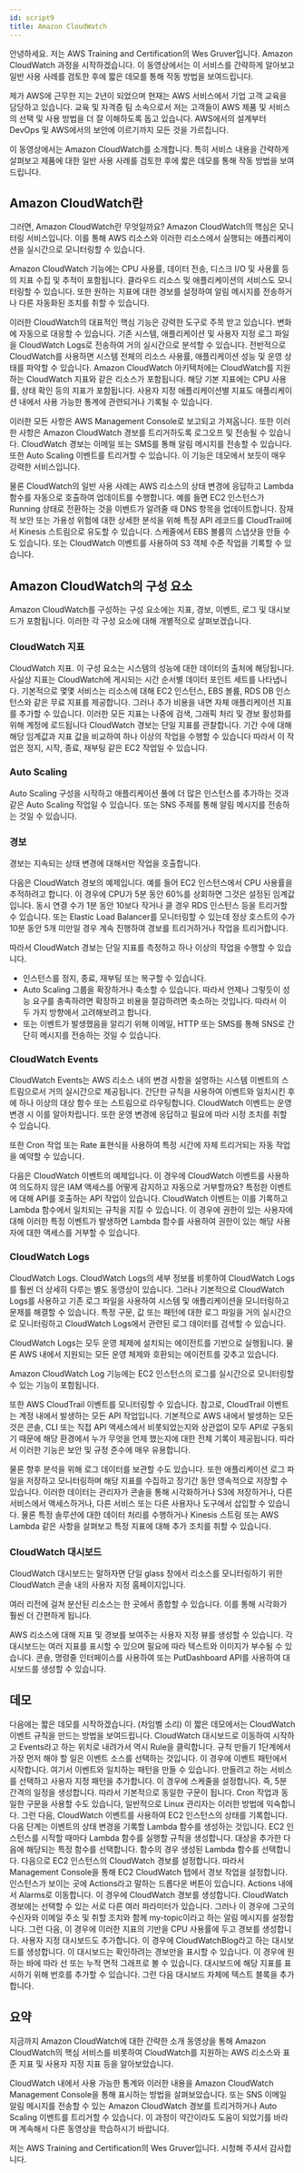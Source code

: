 ```yaml
---
id: script9
title: Amazon CloudWatch
---
```


안녕하세요. 저는 AWS Training and Certification의 Wes Gruver입니다. Amazon CloudWatch 과정을 시작하겠습니다. 이 동영상에서는 이 서비스를 간략하게 알아보고 일반 사용 사례를 검토한 후에 짧은 데모를 통해 작동 방법을 보여드립니다.

제가 AWS에 근무한 지는 2년이 되었으며 현재는 AWS 서비스에서 기업 고객 교육을 담당하고 있습니다. 교육 및 자격증 팀 소속으로서 저는 고객들이 AWS 제품 및 서비스의 선택 및 사용 방법을 더 잘 이해하도록 돕고 있습니다. AWS에서의 설계부터 DevOps 및 AWS에서의 보안에 이르기까지 모든 것을 가르칩니다.

이 동영상에서는 Amazon CloudWatch를 소개합니다. 특히 서비스 내용을 간략하게 살펴보고 제품에 대한 일반 사용 사례를 검토한 후에 짧은 데모를 통해 작동 방법을 보여드립니다.

## Amazon CloudWatch란

그러면, Amazon CloudWatch란 무엇일까요? Amazon CloudWatch의 핵심은 모니터링 서비스입니다. 이를 통해 AWS 리소스와 이러한 리소스에서 실행되는 애플리케이션을 실시간으로 모니터링할 수 있습니다.

Amazon CloudWatch 기능에는 CPU 사용률, 데이터 전송, 디스크 I/O 및 사용률 등의 지표 수집 및 추적이 포함됩니다. 클라우드 리소스 및 애플리케이션의 서비스도 모니터링할 수 있습니다. 또한 원하는 지표에 대한 경보를 설정하여 알림 메시지를 전송하거나 다른 자동화된 조치를 취할 수 있습니다.

이러한 CloudWatch의 대표적인 핵심 기능은 강력한 도구로 주목 받고 있습니다. 변화에 자동으로 대응할 수 있습니다. 기존 시스템, 애플리케이션 및 사용자 지정 로그 파일을 CloudWatch Logs로 전송하여 거의 실시간으로 분석할 수 있습니다. 전반적으로 CloudWatch를 사용하면 시스템 전체의 리소스 사용률, 애플리케이션 성능 및 운영 상태를 파악할 수 있습니다. Amazon CloudWatch 아키텍처에는 CloudWatch를 지원하는 CloudWatch 지표와 같은 리소스가 포함됩니다. 해당 기본 지표에는 CPU 사용률, 상태 확인 등의 지표가 포함됩니다. 사용자 지정 애플리케이션별 지표도 애플리케이션 내에서 사용 가능한 통계에 관련되거나 기록될 수 있습니다.

이러한 모든 사항은 AWS Management Console로 보고되고 가져옵니다. 또한 이러한 사항은 Amazon CloudWatch 경보를 트리거하도록 로그오프 및 전송될 수 있습니다. CloudWatch 경보는 이메일 또는 SMS를 통해 알림 메시지를 전송할 수 있습니다. 또한 Auto Scaling 이벤트를 트리거할 수 있습니다. 이 기능은 데모에서 보듯이 매우 강력한 서비스입니다.

물론 CloudWatch의 일반 사용 사례는 AWS 리소스의 상태 변경에 응답하고 Lambda 함수를 자동으로 호출하여 업데이트를 수행합니다.
예를 들면 EC2 인스턴스가 Running 상태로 전환하는 것을 이벤트가 알려줄 때 DNS 항목을 업데이트합니다. 잠재적 보안 또는 가용성 위험에 대한 상세한 분석을 위해 특정 API 레코드를 CloudTrail에서 Kinesis 스트림으로 유도할 수 있습니다. 스케줄에서 EBS 볼륨의 스냅샷을 만들 수도 있습니다. 또는 CloudWatch 이벤트를 사용하여 S3 객체 수준 작업을 기록할 수 있습니다.

## Amazon CloudWatch의 구성 요소

Amazon CloudWatch를 구성하는 구성 요소에는 지표, 경보, 이벤트, 로그 및 대시보드가 포함됩니다. 이러한 각 구성 요소에 대해 개별적으로 살펴보겠습니다.

### CloudWatch 지표

CloudWatch 지표. 이 구성 요소는 시스템의 성능에 대한 데이터의 출처에 해당됩니다. 사실상 지표는 CloudWatch에 게시되는 시간 순서별 데이터 포인트 세트를 나타냅니다. 기본적으로 몇몇 서비스는 리소스에 대해 EC2 인스턴스, EBS 볼륨, RDS DB 인스턴스와 같은 무료 지표를 제공합니다. 그러나 추가 비용을 내면 자체 애플리케이션 지표를 추가할 수 있습니다. 이러한 모든 지표는 나중에 검색, 그래픽 처리 및 경보 활성화를 위해 계정에 로드됩니다 CloudWatch 경보는 단일 지표를 관찰합니다. 기간 수에 대해 해당 임계값과 지표 값을 비교하여 하나 이상의 작업을 수행할 수 있습니다 따라서 이 작업은 정지, 시작, 종료, 재부팅 같은 EC2 작업일 수 있습니다.

### Auto Scaling

Auto Scaling 구성을 시작하고 애플리케이션 풀에 더 많은 인스턴스를 추가하는 것과 같은 Auto Scaling 작업일 수 있습니다. 또는 SNS 주제를 통해 알림 메시지를 전송하는 것일 수 있습니다.

### 경보

경보는 지속되는 상태 변경에 대해서만 작업을 호출합니다.

다음은 CloudWatch 경보의 예제입니다. 예를 들어 EC2 인스턴스에서 CPU 사용률을 추적하려고 합니다. 이 경우에 CPU가 5분 동안 60%를 상회하면 그것은 설정된 임계값입니다. 동시 연결 수가 1분 동안 10보다 작거나 클 경우 RDS 인스턴스 등을 트리거할 수 있습니다. 또는 Elastic Load Balancer를 모니터링할 수 있는데 정상 호스트의 수가 10분 동안 5개 미만일 경우 계속 진행하여 경보를 트리거하거나 작업을 트리거합니다.

따라서 CloudWatch 경보는 단일 지표를 측정하고 하나 이상의 작업을 수행할 수 있습니다.

- 인스턴스를 정지, 종료, 재부팅 또는 복구할 수 있습니다.
- Auto Scaling 그룹을 확장하거나 축소할 수 있습니다. 따라서 언제나 그렇듯이 성능 요구를 충족하려면 확장하고 비용을 절감하려면 축소하는 것입니다. 따라서 이 두 가지 방향에서 고려해보려고 합니다.
- 또는 이벤트가 발생했음을 알리기 위해 이메일, HTTP 또는 SMS를 통해 SNS로 간단히 메시지를 전송하는 것일 수 있습니다.

### CloudWatch Events

CloudWatch Events는 AWS 리소스 내의 변경 사항을 설명하는 시스템 이벤트의 스트림으로서 거의 실시간으로 제공됩니다. 간단한 규칙을 사용하여 이벤트와 일치시킨 후에 하나 이상의 대상 함수 또는 스트림으로 라우팅합니다. CloudWatch 이벤트는 운영 변경 시 이를 알아차립니다. 또한 운영 변경에 응답하고 필요에 따라 시정 조치를 취할 수 있습니다.

또한 Cron 작업 또는 Rate 표현식을 사용하여 특정 시간에 자체 트리거되는 자동 작업을 예약할 수 있습니다.

다음은 CloudWatch 이벤트의 예제입니다. 이 경우에 CloudWatch 이벤트를 사용하여 의도하지 않은 IAM 액세스를 어떻게 감지하고 자동으로 거부할까요? 특정한 이벤트에 대해 API를 호출하는 API 작업이 있습니다. CloudWatch 이벤트는 이를 기록하고 Lambda 함수에서 일치되는 규칙을 지킬 수 있습니다. 이 경우에 권한이 있는 사용자에 대해 이러한 특정 이벤트가 발생하면 Lambda 함수를 사용하여 권한이 있는 해당 사용자에 대한 액세스를 거부할 수 있습니다.

### CloudWatch Logs

CloudWatch Logs. CloudWatch Logs의 세부 정보를 비롯하여 CloudWatch Logs를 훨씬 더 상세히 다루는 별도 동영상이 있습니다. 그러나 기본적으로 CloudWatch Logs를 사용하고 기존 로그 파일을 사용하여 시스템 및 애플리케이션을 모니터링하고 문제를 해결할 수 있습니다. 특정 구문, 값 또는 패턴에 대한 로그 파일을 거의 실시간으로 모니터링하고 CloudWatch Logs에서 관련된 로그 데이터를 검색할 수 있습니다.

CloudWatch Logs는 모두 운영 체제에 설치되는 에이전트를 기반으로 실행됩니다. 물론 AWS 내에서 지원되는 모든 운영 체제와 호환되는 에이전트를 갖추고 있습니다.

Amazon CloudWatch Log 기능에는 EC2 인스턴스의 로그를 실시간으로 모니터링할 수 있는 기능이 포함됩니다.

또한 AWS CloudTrail 이벤트를 모니터링할 수 있습니다. 참고로, CloudTrail 이벤트는 계정 내에서 발생하는 모든 API 작업입니다. 기본적으로 AWS 내에서 발생하는 모든 것은 콘솔, CLI 또는 직접 API 액세스에서 비롯되었는지와 상관없이 모두 API로 구동되기 때문에 해당 환경에서 누가 무엇을 언제 했는지에 대한 전체 기록이 제공됩니다. 따라서 이러한 기능은 보안 및 규정 준수에 매우 유용합니다.

물론 향후 분석을 위해 로그 데이터를 보관할 수도 있습니다. 또한 애플리케이션 로그 파일을 저장하고 모니터링하며 해당 지표를 수집하고 장기간 동안 영속적으로 저장할 수 있습니다. 이러한 데이터는 관리자가 콘솔을 통해 시각화하거나 S3에 저장하거나, 다른 서비스에서 액세스하거나, 다른 서비스 또는 다른 사용자나 도구에서 삽입할 수 있습니다. 물론 특정 솔루션에 대한 데이터 처리를 수행하거나 Kinesis 스트림 또는 AWS Lambda 같은 사항을 살펴보고 특정 지표에 대해 추가 조치를 취할 수 있습니다.

### CloudWatch 대시보드

CloudWatch 대시보드는 말하자면 단일 glass 창에서 리소스를 모니터링하기 위한 CloudWatch 콘솔 내의 사용자 지정 홈페이지입니다.

여러 리전에 걸쳐 분산된 리소스는 한 곳에서 종합할 수 있습니다. 이를 통해 시각화가 훨씬 더 간편하게 됩니다.

AWS 리소스에 대해 지표 및 경보를 보여주는 사용자 지정 뷰를 생성할 수 있습니다. 각 대시보드는 여러 지표를 표시할 수 있으며 필요에 따라 텍스트와 이미지가 부수될 수 있습니다. 콘솔, 명령줄 인터페이스를 사용하여 또는 PutDashboard API를 사용하여 대시보드를 생성할 수 있습니다.

## 데모

다음에는 짧은 데모를 시작하겠습니다. (차임벨 소리) 이 짧은 데모에서는 CloudWatch 이벤트 규칙을 만드는 방법을 보여드립니다. CloudWatch 대시보드로 이동하여 시작하고 Events라고 하는 위치로 내려가서 역시 Rule을 클릭합니다. 규칙 만들기 1단계에서 가장 먼저 해야 할 일은 이벤트 소스를 선택하는 것입니다. 이 경우에 이벤트 패턴에서 시작합니다. 여기서 이벤트와 일치하는 패턴을 만들 수 있습니다. 만들려고 하는 서비스를 선택하고 사용자 지정 패턴을 추가합니다. 이 경우에 스케줄을 설정합니다. 즉, 5분 간격의 일정을 생성합니다. 따라서 기본적으로 동일한 구문이 됩니다. Cron 작업과 동일한 구문을 사용할 수도 있습니다, 일반적으로 Linux 관리자는 이러한 방법에 익숙합니다. 그런 다음, CloudWatch 이벤트를 사용하여 EC2 인스턴스의 상태를 기록합니다. 다음 단계는 이벤트의 상태 변경을 기록할 Lambda 함수를 생성하는 것입니다. EC2 인스턴스를 시작할 때마다 Lambda 함수를 실행할 규칙을 생성합니다. 대상을 추가한 다음에 해당되는 특정 함수를 선택합니다. 함수의 경우 생성된 Lambda 함수를 선택합니다. 다음으로 EC2 인스턴스의 CloudWatch 경보를 설정합니다. 따라서 Management Console을 통해 EC2 CloudWatch 탭에서 경보 작업을 설정합니다. 인스턴스가 보이는 곳에 Actions라고 말하는 드롭다운 버튼이 있습니다. Actions 내에서 Alarms로 이동합니다. 이 경우에 CloudWatch 경보를 생성합니다. CloudWatch 경보에는 선택할 수 있는 서로 다른 여러 파라미터가 있습니다. 그러나 이 경우에 그곳의 수신자와 이메일 주소 및 취할 조치와 함께 my-topic이라고 하는 알림 메시지를 설정합니다. 그런 다음, 이 경우에 이러한 지표의 기반을 CPU 사용률에 두고 경보를 생성합니다. 사용자 지정 대시보드도 추가합니다. 이 경우에 CloudWatchBlog라고 하는 대시보드를 생성합니다. 이 대시보드는 확인하려는 경보만을 표시할 수 있습니다. 이 경우에 원하는 바에 따라 선 또는 누적 면적 그래프로 볼 수 있습니다. 대시보드에 해당 지표를 표시하기 위해 번호를 추가할 수 있습니다. 그런 다음 대시보드 자체에 텍스트 블록을 추가합니다.

## 요약

지금까지 Amazon CloudWatch에 대한 간략한 소개 동영상을 통해 Amazon CloudWatch의 핵심 서비스를 비롯하여 CloudWatch를 지원하는 AWS 리소스와 표준 지표 및 사용자 지정 지표 등을 알아보았습니다.

CloudWatch 내에서 사용 가능한 통계와 이러한 내용을 Amazon CloudWatch Management Console을 통해 표시하는 방법을 살펴보았습니다. 또는 SNS 이메일 알림 메시지를 전송할 수 있는 Amazon CloudWatch 경보를 트리거하거나 Auto Scaling 이벤트를 트리거할 수 있습니다. 이 과정이 약간이라도 도움이 되었기를 바라며 계속해서 다른 동영상을 학습하시기 바랍니다.

저는 AWS Training and Certification의 Wes Gruver입니다. 시청해 주셔서 감사합니다.
